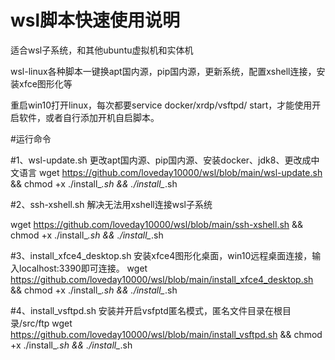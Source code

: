 # wsl脚本快速使用说明

适合wsl子系统，和其他ubuntu虚拟机和实体机

wsl-linux各种脚本一键换apt国内源，pip国内源，更新系统，配置xshell连接，安装xfce图形化等

重启win10打开linux，每次都要service docker/xrdp/vsftpd/ start，才能使用开启软件，或者自行添加开机自启脚本。

#运行命令


#1、wsl-update.sh 更改apt国内源、pip国内源、安装docker、jdk8、更改成中文语言
wget https://github.com/loveday10000/wsl/blob/main/wsl-update.sh && chmod +x ./install_*.sh && ./install_*.sh

#2、ssh-xshell.sh 解决无法用xshell连接wsl子系统

wget https://github.com/loveday10000/wsl/blob/main/ssh-xshell.sh && chmod +x ./install_*.sh && ./install_*.sh 

#3、install_xfce4_desktop.sh 安装xfce4图形化桌面，win10远程桌面连接，输入localhost:3390即可连接。
wget https://github.com/loveday10000/wsl/blob/main/install_xfce4_desktop.sh && chmod +x ./install_*.sh && ./install_*.sh 

#4、install_vsftpd.sh 安装并开启vsfptd匿名模式，匿名文件目录在根目录/src/ftp
wget https://github.com/loveday10000/wsl/blob/main/install_vsftpd.sh && chmod +x ./install_*.sh && ./install_*.sh


